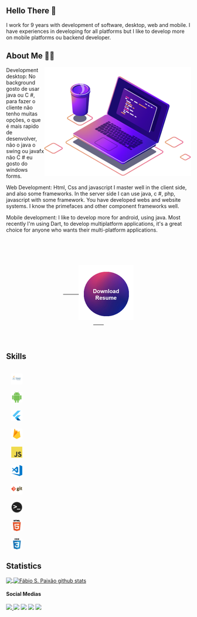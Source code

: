 ## Hello There 👋

I work for 9 years with development of software, desktop, web and mobile. I have experiences in developing for all platforms but I like to develop more on mobile platforms ou backend developer.

## About Me 🧑‍💻

<img src="https://github.com/fabiosantiagopaixao/fabiosantiagopaixao/blob/main/computer-illustration.png" min-width="400px" max-width="400px" width="400px" align="right" alt="Computador iuriCode">

<p align="left"> 
  Development desktop: No background gosto de usar java ou C #, para fazer o cliente não tenho muitas opções, o que é mais rapido de desenvolver, não o java o swing ou javafx não C # eu gosto do windows forms.

  Web Development: Html, Css and javascript I master well in the client side, and also some frameworks. In the server side I can use java, c #, php, javascript with some framework. You have developed webs and website systems. I know the primefaces and other component frameworks well.

  Mobile development: I like to develop more for android, using java. Most recently I'm using Dart, to develop multiplatform applications, it's a great choice for anyone who wants their multi-platform applications.
</p>

<code>
  <p align="center">
    <a href="https://drive.google.com/file/d/1y2kCd6Md9MXb4vO-0nGUGkqFy9Z48sTj/view?usp=sharing">
      <img src="https://github.com/fabiosantiagopaixao/fabiosantiagopaixao/blob/main/download-resume.png" min-width="150px" max-width="150px" width="150px" align="center">
    </a>
  </p>
</code>

## **Skills**  

<code>
  <img height="30" src="https://raw.githubusercontent.com/github/explore/80688e429a7d4ef2fca1e82350fe8e3517d3494d/topics/java/java.png">
</code>

<code>
  <img height="30" src="https://raw.githubusercontent.com/github/explore/80688e429a7d4ef2fca1e82350fe8e3517d3494d/topics/android/android.png">
</code>

<code>
  <img height="30" src="https://raw.githubusercontent.com/github/explore/80688e429a7d4ef2fca1e82350fe8e3517d3494d/topics/flutter/flutter.png">
</code>

<code>
  <img height="30" src="https://raw.githubusercontent.com/github/explore/80688e429a7d4ef2fca1e82350fe8e3517d3494d/topics/firebase/firebase.png">
</code>

<code>
  <img height="30" src="https://raw.githubusercontent.com/github/explore/80688e429a7d4ef2fca1e82350fe8e3517d3494d/topics/javascript/javascript.png">
</code>

<code>
  <img height="30" src="https://raw.githubusercontent.com/github/explore/80688e429a7d4ef2fca1e82350fe8e3517d3494d/topics/visual-studio-code/visual-studio-code.png">
</code>

<code>
  <img height="30" src="https://raw.githubusercontent.com/github/explore/80688e429a7d4ef2fca1e82350fe8e3517d3494d/topics/git/git.png">
</code>

<code>
  <img height="30" src="https://raw.githubusercontent.com/github/explore/80688e429a7d4ef2fca1e82350fe8e3517d3494d/topics/terminal/terminal.png">
</code>
<code>
  <img height="30" src="https://raw.githubusercontent.com/github/explore/80688e429a7d4ef2fca1e82350fe8e3517d3494d/topics/html/html.png">
</code>

<code>
  <img height="30" src="https://raw.githubusercontent.com/github/explore/80688e429a7d4ef2fca1e82350fe8e3517d3494d/topics/css/css.png">
</code>


## **Statistics**

<a href="https://github.com/fabiosantiagopaixao">
  <img align="center" src="https://github-readme-stats.vercel.app/api/top-langs/?username=fabiosantiagopaixao&theme=dracula&hide_langs_below=1" />
</a>

<a href="https://github.com/fabiosantiagopaixao">
 <img align="center" src="https://github-readme-stats.vercel.app/api?username=fabiosantiagopaixao&show_icons=true&theme=dracula&line_height=27" alt="Fábio S. Paixão github stats"/>
</a>
<br>

#### Social Medias

<p align="left">
  <a href="mailto: fabio.santiago99@gmail.com" alt="Gmail" target="_blank">
    <img src="https://img.shields.io/badge/-Gmail-FF0000?style=flat-square&labelColor=FF0000&logo=gmail&logoColor=white&link=LINK-DO-SEU-EMAIL" />
  </a>

  <a href="https://www.linkedin.com/in/fabiosantiagopaixao/" alt="Linkedin" target="_blank">
  <img src="https://img.shields.io/badge/-Linkedin-0e76a8?style=flat-square&logo=Linkedin&logoColor=white&link=LINK-DO-SEU-LINKEDIN" /></a>

  <a href="https://wa.me/+59165219302?text=Hello there" alt="WhatsApp" target="_blank">
  <img src="https://img.shields.io/badge/-WhatsApp-25d366?style=flat-square&labelColor=25d366&logo=whatsapp&logoColor=white&link=API-DO-SEU-WHATSAPP"/></a>

  <a href="https://www.facebook.com/fabio.paixao.santiago/" alt="Facebook" target="_blank">
  <img src="https://img.shields.io/badge/-Facebook-3b5998?style=flat-square&labelColor=3b5998&logo=facebook&logoColor=white&link=LINK-DO-SEU-FACEBOOK"/></a>

  <a href="https://www.instagram.com/fabio.santiago.paixao/" alt="Instagram" target="_blank">
   <img src="https://img.shields.io/badge/-Instagram-DF0174?style=flat-square&labelColor=DF0174&logo=instagram&logoColor=white&link=LINK-DO-SEU-INSTAGRAM"/></a>
</p>  
